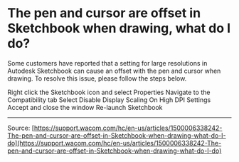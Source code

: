 # The pen and cursor are offset in Sketchbook when drawing, what do I do?

Some customers have reported that a setting for large resolutions in Autodesk Sketchbook can cause an offset with the pen and cursor when drawing. To resolve this issue, please follow the steps below.

Right click the Sketchbook icon and select Properties
Navigate to the Compatibility tab
Select Disable Display Scaling On High DPI Settings
Accept and close the window
Re-launch Sketchbook

---
Source: [https://support.wacom.com/hc/en-us/articles/1500006338242-The-pen-and-cursor-are-offset-in-Sketchbook-when-drawing-what-do-I-do](https://support.wacom.com/hc/en-us/articles/1500006338242-The-pen-and-cursor-are-offset-in-Sketchbook-when-drawing-what-do-I-do)
